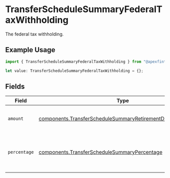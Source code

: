 # TransferScheduleSummaryFederalTaxWithholding

The federal tax withholding.

## Example Usage

```typescript
import { TransferScheduleSummaryFederalTaxWithholding } from "@apexfintechsolutions/ascend-sdk/models/components";

let value: TransferScheduleSummaryFederalTaxWithholding = {};
```

## Fields

| Field                                                                                                                                            | Type                                                                                                                                             | Required                                                                                                                                         | Description                                                                                                                                      | Example                                                                                                                                          |
| ------------------------------------------------------------------------------------------------------------------------------------------------ | ------------------------------------------------------------------------------------------------------------------------------------------------ | ------------------------------------------------------------------------------------------------------------------------------------------------ | ------------------------------------------------------------------------------------------------------------------------------------------------ | ------------------------------------------------------------------------------------------------------------------------------------------------ |
| `amount`                                                                                                                                         | [components.TransferScheduleSummaryRetirementDistributionAmount](../../models/components/transferschedulesummaryretirementdistributionamount.md) | :heavy_minus_sign:                                                                                                                               | Fixed USD amount to withhold for taxes.                                                                                                          | {<br/>"value": "1.23"<br/>}                                                                                                                      |
| `percentage`                                                                                                                                     | [components.TransferScheduleSummaryPercentage](../../models/components/transferschedulesummarypercentage.md)                                     | :heavy_minus_sign:                                                                                                                               | Percentage of total disbursement amount to withhold for taxes.                                                                                   | {<br/>"value": "11.25"<br/>}                                                                                                                     |